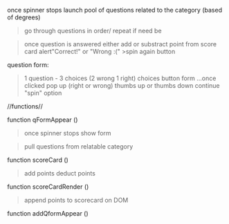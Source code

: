 once spinner stops launch pool of questions related to the category (based of degrees)
  >go through questions in order/ repeat if need be

  >once question is answered either add or substract point from score card
  >alert"Correct!" or "Wrong :("
    >spin again button

question form:
  >1 question - 3 choices (2 wrong 1 right)
  >choices button form
    ...once clicked pop up (right or wrong) thumbs up or thumbs down
  >continue "spin" option



//functions//

function qFormAppear ()
  >once spinner stops show form


  >pull questions from relatable category


function scoreCard ()
  >add points
  >deduct points

function scoreCardRender ()
  >append points to scorecard on DOM

function addQformAppear ()
